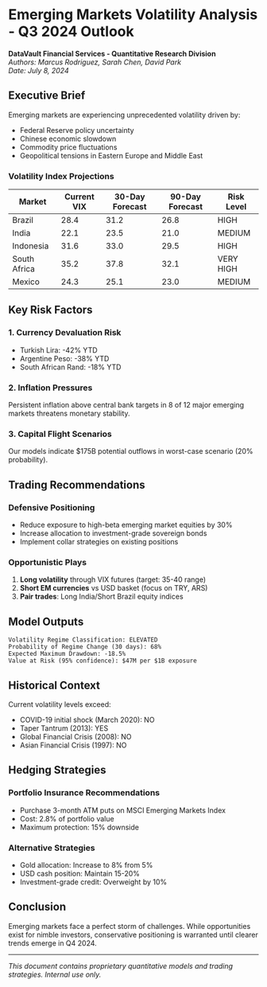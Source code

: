 # Emerging Markets Volatility Analysis - Q3 2024 Outlook

**DataVault Financial Services - Quantitative Research Division**  
*Authors: Marcus Rodriguez, Sarah Chen, David Park*  
*Date: July 8, 2024*

## Executive Brief

Emerging markets are experiencing unprecedented volatility driven by:
- Federal Reserve policy uncertainty
- Chinese economic slowdown  
- Commodity price fluctuations
- Geopolitical tensions in Eastern Europe and Middle East

### Volatility Index Projections

| Market | Current VIX | 30-Day Forecast | 90-Day Forecast | Risk Level |
|--------|------------|-----------------|-----------------|------------|
| Brazil | 28.4 | 31.2 | 26.8 | HIGH |
| India | 22.1 | 23.5 | 21.0 | MEDIUM |
| Indonesia | 31.6 | 33.0 | 29.5 | HIGH |
| South Africa | 35.2 | 37.8 | 32.1 | VERY HIGH |
| Mexico | 24.3 | 25.1 | 23.0 | MEDIUM |

## Key Risk Factors

### 1. **Currency Devaluation Risk**
- Turkish Lira: -42% YTD
- Argentine Peso: -38% YTD  
- South African Rand: -18% YTD

### 2. **Inflation Pressures**
Persistent inflation above central bank targets in 8 of 12 major emerging markets threatens monetary stability.

### 3. **Capital Flight Scenarios**
Our models indicate $175B potential outflows in worst-case scenario (20% probability).

## Trading Recommendations

### **Defensive Positioning**
- Reduce exposure to high-beta emerging market equities by 30%
- Increase allocation to investment-grade sovereign bonds
- Implement collar strategies on existing positions

### **Opportunistic Plays**
1. **Long volatility** through VIX futures (target: 35-40 range)
2. **Short EM currencies** vs USD basket (focus on TRY, ARS)
3. **Pair trades**: Long India/Short Brazil equity indices

## Model Outputs

```
Volatility Regime Classification: ELEVATED
Probability of Regime Change (30 days): 68%
Expected Maximum Drawdown: -18.5%
Value at Risk (95% confidence): $47M per $1B exposure
```

## Historical Context

Current volatility levels exceed:
- COVID-19 initial shock (March 2020): NO
- Taper Tantrum (2013): YES
- Global Financial Crisis (2008): NO
- Asian Financial Crisis (1997): NO

## Hedging Strategies

### Portfolio Insurance Recommendations
- Purchase 3-month ATM puts on MSCI Emerging Markets Index
- Cost: 2.8% of portfolio value
- Maximum protection: 15% downside

### Alternative Strategies
- Gold allocation: Increase to 8% from 5%
- USD cash position: Maintain 15-20%
- Investment-grade credit: Overweight by 10%

## Conclusion

Emerging markets face a perfect storm of challenges. While opportunities exist for nimble investors, conservative positioning is warranted until clearer trends emerge in Q4 2024.

---
*This document contains proprietary quantitative models and trading strategies. Internal use only.*